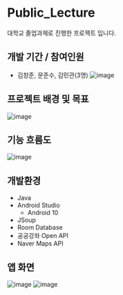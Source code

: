 # Public_Lecture
대학교 졸업과제로 진행한 프로젝트 입니다.
## 개발 기간 / 참여인원
- 김창준, 문준수, 김민관(3명)
![image](https://user-images.githubusercontent.com/97291618/215423874-83efb8e1-d348-41d9-b4a6-678002caa9a7.png)
## 프로젝트 배경 및 목표
![image](https://user-images.githubusercontent.com/97291618/215420202-9de97d4d-55fb-45c0-ba8d-7688241b1067.png)
## 기능 흐름도
![image](https://user-images.githubusercontent.com/97291618/215420353-9942fe35-7acb-467d-a048-152eb716e993.png)
## 개발환경
- Java
- Android Studio
  - Android 10
- JSoup
- Room Database
- 공공강좌 Open API
- Naver Maps API

## 앱 화면
![image](https://user-images.githubusercontent.com/97291618/215424894-894b5c37-f39d-4539-9b90-06ea52d5329f.png)
![image](https://user-images.githubusercontent.com/97291618/215424929-3b288bba-0abe-4206-b3c7-c41ed88e7069.png)

